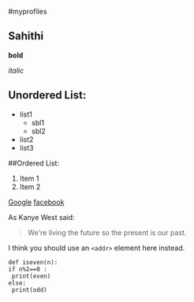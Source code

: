 #myprofiles
## Sahithi

**bold**

*italic*
## Unordered List:
* list1
   * sbl1
   * sbl2
* list2
* list3

##Ordered List:
 1. Item 1
 2. Item 2

[Google](https://www.google.com)
[facebook](https://www.facebook.com)

As Kanye West said:
> We're living the future so
> the present is our past.

I think you should use an
`<addr>` element here instead.

```
def iseven(n):
if n%2==0 :
 print(even)
else:
 print(odd)
```
